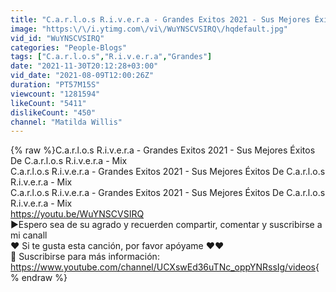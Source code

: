 ```yaml
---
title: "C.a.r.l.o.s R.i.v.e.r.a - Grandes Exitos 2021 - Sus Mejores Éxitos De C.a.r.l.o.s R.i.v.e.r.a - Mix"
image: "https:\/\/i.ytimg.com\/vi\/WuYNSCVSIRQ\/hqdefault.jpg"
vid_id: "WuYNSCVSIRQ"
categories: "People-Blogs"
tags: ["C.a.r.l.o.s","R.i.v.e.r.a","Grandes"]
date: "2021-11-30T20:12:28+03:00"
vid_date: "2021-08-09T12:00:26Z"
duration: "PT57M15S"
viewcount: "1281594"
likeCount: "5411"
dislikeCount: "450"
channel: "Matilda Willis"
---
```

{% raw %}C.a.r.l.o.s R.i.v.e.r.a - Grandes Exitos 2021 - Sus Mejores Éxitos De C.a.r.l.o.s R.i.v.e.r.a - Mix <br />C.a.r.l.o.s R.i.v.e.r.a - Grandes Exitos 2021 - Sus Mejores Éxitos De C.a.r.l.o.s R.i.v.e.r.a - Mix <br />C.a.r.l.o.s R.i.v.e.r.a - Grandes Exitos 2021 - Sus Mejores Éxitos De C.a.r.l.o.s R.i.v.e.r.a - Mix  <br /><a rel="nofollow" target="blank" href="https://youtu.be/WuYNSCVSIRQ">https://youtu.be/WuYNSCVSIRQ</a><br />►Espero sea de su agrado y recuerden compartir, comentar y suscribirse a mi canall<br />❤ Si te gusta esta canción, por favor apóyame ❤❤ <br />🔔 Suscribirse para más información:  <a rel="nofollow" target="blank" href="https://www.youtube.com/channel/UCXswEd36uTNc_oppYNRssIg/videos">https://www.youtube.com/channel/UCXswEd36uTNc_oppYNRssIg/videos</a>{% endraw %}
